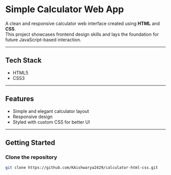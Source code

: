 # Simple Calculator Web App

A clean and responsive calculator web interface created using **HTML** and **CSS**.  
This project showcases frontend design skills and lays the foundation for future JavaScript-based interaction.

---

## Tech Stack

- HTML5  
- CSS3

---

##  Features

- Simple and elegant calculator layout  
- Responsive design  
- Styled with custom CSS for better UI

---

## Getting Started

### Clone the repository

```bash
git clone https://github.com/KAishwarya2429/calculator-html-css.git
